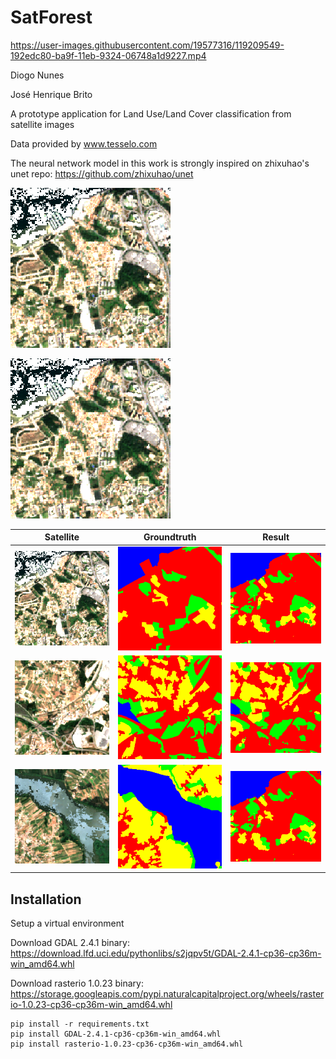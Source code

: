 # SatForest

https://user-images.githubusercontent.com/19577316/119209549-192edc80-ba9f-11eb-9324-06748a1d9227.mp4

Diogo Nunes

José Henrique Brito

A prototype application for Land Use/Land Cover classification from satellite images

Data provided by www.tesselo.com

The neural network model in this work is strongly inspired on zhixuhao's unet repo: https://github.com/zhixuhao/unet

<img src="examples/7798_6134/RGB.tif"/>

![7798_6134_RGB](./examples/7798_6134/RGB.tif)

|Satellite|Groundtruth|Result|
|:-------:|:---------:|:----:|
| ![7798_6134_RGB](examples/7798_6134/RGB.tif) | ![7798_6134_GT](examples/7798_6134/GT.tif) |![7798_6134_P](examples/7798_6134/predict.tif) |
| ![7799_6163_RGB](examples/7799_6163/RGB.tif) | ![7799_6163_GT](examples/7799_6163/GT.tif) |![7799_6163_P](examples/7799_6163/predict.tif) |
| ![7804_6168_RGB](examples/7804_6168/RGB.tif) | ![7804_6168_GT](examples/7804_6168/GT.tif) |![7804_6168_P](examples/7798_6134/predict.tif) |

## Installation
Setup a virtual environment

Download GDAL 2.4.1 binary:
https://download.lfd.uci.edu/pythonlibs/s2jqpv5t/GDAL-2.4.1-cp36-cp36m-win_amd64.whl

Download rasterio 1.0.23 binary:
https://storage.googleapis.com/pypi.naturalcapitalproject.org/wheels/rasterio-1.0.23-cp36-cp36m-win_amd64.whl

```pip
pip install -r requirements.txt
pip install GDAL-2.4.1-cp36-cp36m-win_amd64.whl
pip install rasterio-1.0.23-cp36-cp36m-win_amd64.whl
```
